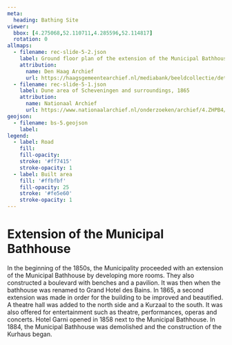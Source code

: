 ```yaml
---
meta:
  heading: Bathing Site
viewer:
  bbox: [4.275068,52.110711,4.285596,52.114817]
  rotation: 0
allmaps:
  - filename: rec-slide-5-2.json
    label: Ground floor plan of the extension of the Municipal Bathhouse, 1865
    attribution:
      name: Den Haag Archief
      url: https://haagsgemeentearchief.nl/mediabank/beeldcollectie/detail/adf84582-a4b2-4fb5-aae2-5852f93dc41b/media/ee79a7a9-f618-45fd-8aee-4651b69d0d52?mode=detail&view=horizontal&q=HGA004107583&rows=1&page=1
  - filename: rec-slide-5-1.json
    label: Dune area of Scheveningen and surroundings, 1865
    attribution:
      name: Nationaal Archief
      url: https://www.nationaalarchief.nl/onderzoeken/archief/4.ZHPB4/invnr/71/file/NL-HaNA_4.ZHPB4_71?eadID=4.ZHPB4&unitID=71&query=scheveningen
geojson:
  - filename: bs-5.geojson
    label:
legend:
  - label: Road
    fill: 
    fill-opacity:
    stroke: '#ff7415'
    stroke-opacity: 1
  - label: Built area
    fill: '#ffbfbf'
    fill-opacity: 25
    stroke: '#fe5e60'
    stroke-opacity: 1
---
```


# Extension of the Municipal Bathhouse

In the beginning of the 1850s, the Municipality proceeded with an extension of the Municipal Bathhouse by developing more rooms. They also constructed a boulevard with benches and a pavilion. It was then when the bathhouse was renamed to Grand Hotel des Bains. In 1865, a second extension was made in order for the building to be improved and beautified. A theatre hall was added to the north side and a Kurzaal to the south. It was also offered for entertainment such as theatre, performances, operas and concerts. Hotel Garni opened in 1858 next to the Municipal Bathhouse. In 1884, the Municipal Bathhouse was demolished and the construction of the Kurhaus began.